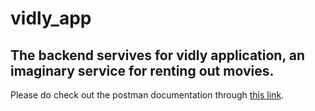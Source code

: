 # vidly_app
## The backend servives for vidly application, an imaginary service for renting out movies.
Please do check out the postman documentation through [this link](https://documenter.getpostman.com/view/16601080/UyxepodD). 
